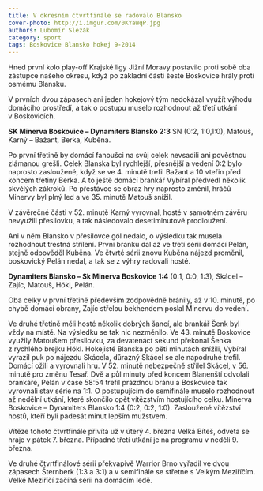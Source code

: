 ```yaml
---
title: V okresním čtvrtfinále se radovalo Blansko
cover-photo: http://i.imgur.com/0KYaWqP.jpg
authors: Lubomír Slezák
category: sport
tags: Boskovice Blansko hokej 9-2014
---
```


Hned první kolo play-off Krajské ligy Jižní Moravy postavilo proti sobě oba zástupce našeho okresu, když po základní části šesté Boskovice hrály proti osmému Blansku.

V prvních dvou zápasech ani jeden hokejový tým nedokázal využít výhodu domácího prostředí, a tak o postupu muselo rozhodnout až třetí utkání v Boskovicích.

**SK Minerva Boskovice – Dynamiters Blansko 2:3** SN (0:2, 1:0,1:0), Matouš, Karný – Bažant, Berka, Kuběna.

Po první třetině by domácí fanoušci na svůj celek nevsadili ani pověstnou zlámanou grešli. Celek Blanska byl rychlejší, přesnější a vedení 0:2 bylo naprosto zasloužené, když se ve 4. minutě trefil Bažant a 10 vteřin před koncem třetiny Berka. A to ještě domácí brankář Vybíral předvedl několik skvělých zákroků.
Po přestávce se obraz hry naprosto změnil, hráčů Minervy byl plný led a ve 35. minutě Matouš snížil.

V závěrečné části v 52. minutě Karný vyrovnal, hosté v samotném závěru nevyužili přesilovku, a tak následovalo desetiminutové prodloužení.

Ani v něm Blansko v přesilovce gól nedalo, o výsledku tak musela rozhodnout trestná střílení. První branku dal až ve třetí sérii domácí Pelán, stejně odpověděl Kuběna. Ve čtvrté sérii znovu Kuběna nájezd proměnil, boskovický Pelán nedal, a tak se z výhry radovali hosté.

**Dynamiters Blansko – Sk Minerva Boskovice 1:4** (0:1, 0:0, 1:3), Skácel – Zajíc, Matouš, Hökl, Pelán.

Oba celky v první třetině především zodpovědně bránily, až v 10. minutě, po chybě domácí obrany, Zajíc střelou bekhendem poslal Minervu do vedení.

Ve druhé třetině měli hosté několik dobrých šancí, ale brankář Šenk byl vždy na místě. Na výsledku se tak nic nezměnilo.
Ve 43. minutě Boskovice využily Matoušem přesilovku, za devatenáct sekund překonal Šenka z rychlého brejku Hökl. Hokejisté Blanska po pěti minutách snížili, Vybíral vyrazil puk po nájezdu Skácela, důrazný Skácel se ale napodruhé trefil. Domácí ožili a vyrovnali hru. V 52. minutě nebezpečně střílel Skácel, v 56. minutě pro změnu Tesař. Dvě a půl minuty před koncem Blanenští odvolali brankáře, Pelán v čase 58:54 trefil prázdnou bránu a Boskovice tak vyrovnali stav série na 1:1.
O postupujícím do semifinále muselo rozhodnout až nedělní utkání, které skončilo opět vítězstvím hostujícího celku. 
Minerva Boskovice – Dynamiters Blansko 1:4 (0:2, 0:2, 1:0). 
Zasloužené vítězství hostů, kteří byli padesát minut lepším mužstvem.

Vítěze tohoto čtvrtfinále přivítá už v úterý 4. března Velká Bíteš, odveta se hraje v pátek 7. března. Případné třetí utkání je na programu v neděli 9. března.

Ve druhé čtvrtfinálové sérii překvapivě Warrior Brno vyřadil ve dvou zápasech Šternberk (1:3 a 3:1) a v semifinále se střetne s Velkým Meziříčím. Velké Meziříčí začíná sérii na domácím ledě.